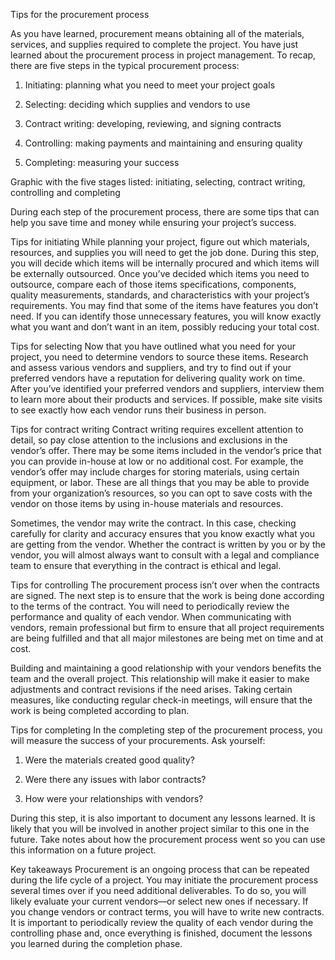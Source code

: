Tips for the procurement process

As you have learned, procurement means obtaining all of the materials, services, and supplies required to complete the project. You have just learned about the 
procurement process in project management. To recap, there are five steps in the typical procurement process:

1. Initiating: planning what you need to meet your project goals

2. Selecting: deciding which supplies and vendors to use

3. Contract writing: developing, reviewing, and signing contracts

4. Controlling: making payments and maintaining and ensuring quality

5. Completing: measuring your success


Graphic with the five stages listed: initiating, selecting, contract writing, controlling and completing


During each step of the procurement process, there are some tips that can help you save time and money while ensuring your project’s success. 

Tips for initiating 
While planning your project, figure out which materials, resources, and supplies you will need to get the job done. During this step, you will decide which items will
be internally procured and which items will be externally outsourced. Once you’ve decided which items you need to outsource, compare each of those items specifications,
components, quality measurements, standards, and characteristics with your project’s requirements. You may find that some of the items have features you don’t need. 
If you can identify those unnecessary features, you will know exactly what you want and don’t want in an item, possibly reducing your total cost. 


Tips for selecting 
Now that you have outlined what you need for your project, you need to determine vendors to source these items. Research and assess various vendors and suppliers, and try 
to find out if your preferred vendors have a reputation for delivering quality work on time. After you’ve identified your preferred vendors and suppliers, interview them 
to learn more about their products and services. If possible, make site visits to see exactly how each vendor runs their business in person. 


Tips for contract writing
Contract writing requires excellent attention to detail, so pay close attention to the inclusions and exclusions in the vendor’s offer. There may be some items included
in the vendor’s price that you can provide in-house at low or no additional cost. For example, the vendor’s offer may include charges for storing materials, using certain
equipment, or labor. These are all things that you may be able to provide from your organization’s resources, so you can opt to save costs with the vendor on those items
by using in-house materials and resources. 


Sometimes, the vendor may write the contract. In this case, checking carefully for clarity and accuracy ensures that you know exactly what you are getting from the vendor.
Whether the contract is written by you or by the vendor, you will almost always want to consult with a legal and compliance team to ensure that everything in the contract 
is ethical and legal.


Tips for controlling
The procurement process isn’t over when the contracts are signed. The next step is to ensure that the work is being done according to the terms of the contract. You will
need to periodically review the performance and quality of each vendor. When communicating with vendors, remain professional but firm to ensure that all project 
requirements are being fulfilled and that all major milestones are being met on time and at cost. 


Building and maintaining a good relationship with your vendors benefits the team and the overall project. This relationship will make it easier to make adjustments and 
contract revisions if the need arises. Taking certain measures, like conducting regular check-in meetings, will ensure that the work is being completed according to plan. 


Tips for completing
In the completing step of the procurement process, you will measure the success of your procurements. Ask yourself:

1. Were the materials created good quality? 

2. Were there any issues with labor contracts? 

3. How were your relationships with vendors? 


During this step, it is also important to document any lessons learned. It is likely that you will be involved in another project similar to this one in the future. Take
notes about how the procurement process went so you can use this information on a future project. 


Key takeaways
Procurement is an ongoing process that can be repeated during the life cycle of a project. You may initiate the procurement process several times over if you need 
additional deliverables. To do so, you will likely evaluate your current vendors—or select new ones if necessary. If you change vendors or contract terms, you will
have to write new contracts. It is important to periodically review the quality of each vendor during the controlling phase and, once everything is finished, document
the lessons you learned during the completion phase.
